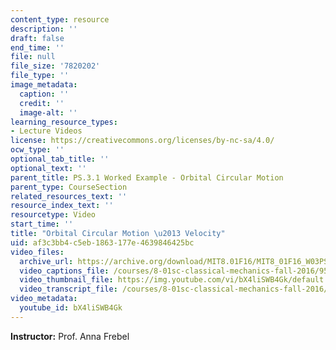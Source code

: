 ```yaml
---
content_type: resource
description: ''
draft: false
end_time: ''
file: null
file_size: '7820202'
file_type: ''
image_metadata:
  caption: ''
  credit: ''
  image-alt: ''
learning_resource_types:
- Lecture Videos
license: https://creativecommons.org/licenses/by-nc-sa/4.0/
ocw_type: ''
optional_tab_title: ''
optional_text: ''
parent_title: PS.3.1 Worked Example - Orbital Circular Motion
parent_type: CourseSection
related_resources_text: ''
resource_index_text: ''
resourcetype: Video
start_time: ''
title: "Orbital Circular Motion \u2013 Velocity"
uid: af3c3bb4-c5eb-1863-177e-4639846425bc
video_files:
  archive_url: https://archive.org/download/MIT8.01F16/MIT8_01F16_W03PS01_2_360p.mp4
  video_captions_file: /courses/8-01sc-classical-mechanics-fall-2016/9589b24cadea555381790c4e18bb6b7d_bX4liSWB4Gk.vtt
  video_thumbnail_file: https://img.youtube.com/vi/bX4liSWB4Gk/default.jpg
  video_transcript_file: /courses/8-01sc-classical-mechanics-fall-2016/e86cc1dd141705044d5d8c03152f16e9_bX4liSWB4Gk.pdf
video_metadata:
  youtube_id: bX4liSWB4Gk
---
```

**Instructor:** Prof. Anna Frebel